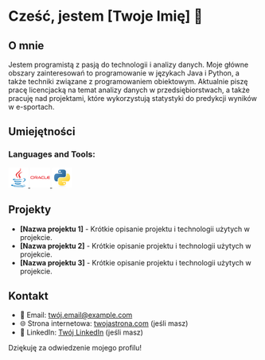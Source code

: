 # Cześć, jestem [Twoje Imię] 👋

## O mnie

Jestem programistą z pasją do technologii i analizy danych. Moje główne obszary zainteresowań to programowanie w językach Java i Python, a także techniki związane z programowaniem obiektowym. Aktualnie piszę pracę licencjacką na temat analizy danych w przedsiębiorstwach, a także pracuję nad projektami, które wykorzystują statystyki do predykcji wyników w e-sportach.

## Umiejętności

<h3 align="left">Languages and Tools:</h3>
<p align="left"> <a href="https://www.java.com" target="_blank" rel="noreferrer"> <img src="https://raw.githubusercontent.com/devicons/devicon/master/icons/java/java-original.svg" alt="java" width="40" height="40"/> </a> <a href="https://www.oracle.com/" target="_blank" rel="noreferrer"> <img src="https://raw.githubusercontent.com/devicons/devicon/master/icons/oracle/oracle-original.svg" alt="oracle" width="40" height="40"/> </a> <a href="https://www.python.org" target="_blank" rel="noreferrer"> <img src="https://raw.githubusercontent.com/devicons/devicon/master/icons/python/python-original.svg" alt="python" width="40" height="40"/> </a> </p>

## Projekty

- **[Nazwa projektu 1]** - Krótkie opisanie projektu i technologii użytych w projekcie.
- **[Nazwa projektu 2]** - Krótkie opisanie projektu i technologii użytych w projekcie.
- **[Nazwa projektu 3]** - Krótkie opisanie projektu i technologii użytych w projekcie.

## Kontakt

- 📧 Email: [twój.email@example.com](mailto:twój.email@example.com)
- 🌐 Strona internetowa: [twojastrona.com](http://twojastrona.com) (jeśli masz)
- 💼 LinkedIn: [Twój LinkedIn](https://www.linkedin.com/in/twojprofil) (jeśli masz)

Dziękuję za odwiedzenie mojego profilu!





